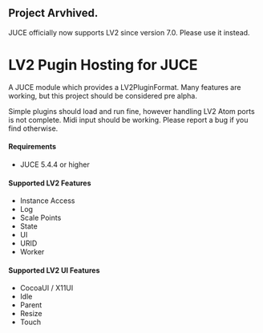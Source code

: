 ## Project Arvhived.
JUCE officially now supports LV2 since version 7.0.  Please use it instead.

# LV2 Pugin Hosting for JUCE
A JUCE module which provides a LV2PluginFormat. Many features are working, but this project should be considered pre alpha.

Simple plugins should load and run fine, however handling LV2 Atom ports is not complete.  Midi input should be working. Please report a bug if you find otherwise.

#### Requirements
* JUCE 5.4.4 or higher

#### Supported LV2 Features
* Instance Access
* Log
* Scale Points
* State
* UI
* URID
* Worker

#### Supported LV2 UI Features
* CocoaUI / X11UI
* Idle
* Parent
* Resize
* Touch
